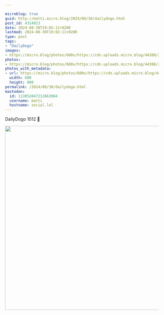 ```yaml
---

microblog: true
guid: http://matti.micro.blog/2024/08/30/dailydogo.html
post_id: 4314923
date: 2024-08-30T19:02:11+0200
lastmod: 2024-08-30T19:02:11+0200
type: post
tags:
- "DailyDogo"
images:
- https://micro.blog/photos/600x/https://cdn.uploads.micro.blog/44388/2024/aacc9b514496477d8f85ff4068937ba4.jpg
photos:
- https://micro.blog/photos/600x/https://cdn.uploads.micro.blog/44388/2024/aacc9b514496477d8f85ff4068937ba4.jpg
photos_with_metadata:
- url: https://micro.blog/photos/600x/https://cdn.uploads.micro.blog/44388/2024/aacc9b514496477d8f85ff4068937ba4.jpg
  width: 600
  height: 800
permalink: /2024/08/30/dailydogo.html
mastodon:
  id: 113052047212663084
  username: matti
  hostname: social.lol
---
```

DailyDogo 1012 🐶

<img src="/media/uploads/2024/aacc9b514496477d8f85ff4068937ba4.jpg" width="600" alt="" />
